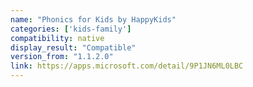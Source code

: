 ```yaml
---
name: "Phonics for Kids by HappyKids"
categories: ['kids-family']
compatibility: native
display_result: "Compatible"
version_from: "1.1.2.0"
link: https://apps.microsoft.com/detail/9P1JN6ML0LBC
---
```

